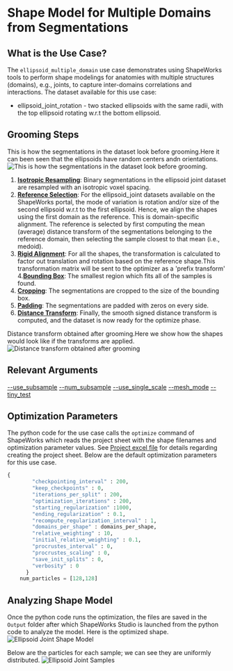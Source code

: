 # Shape Model for Multiple Domains from Segmentations

## What is the Use Case?

The `ellipsoid_multiple_domain` use case demonstrates using ShapeWorks tools to perform shape modelings for anatomies with multiple structures (domains), e.g., joints, to capture inter-domains correlations and interactions.
The dataset available for this use case:

* ellipsoid_joint_rotation - two stacked ellipsoids with the same radii, with the top ellipsoid rotating w.r.t the bottom ellipsoid. 

## Grooming Steps
This is how the segmentations in the dataset look before grooming.Here it can been seen that the ellipsoids have random centers andn orientations.![This is how the segmentations in the dataset look before grooming.](https://sci.utah.edu/~shapeworks/doc-resources/pngs/ellipsoid_multi_pre_groom.png)

1. [**Isotropic Resampling**](../../workflow/groom.md#resampling-images-and-segmentations): Binary segmentations in the ellipsoid joint dataset are resampled with an isotropic voxel spacing.
2. [**Reference Selection**](../../workflow/groom.md#aligning-segmentations): 
For the ellipsoid_joint datasets available on the ShapeWorks portal, the mode of variation is rotation and/or size of the second ellipsoid w.r.t to the first ellipsoid. Hence, we align the shapes using the first domain as the reference. This is domain-specific alignment. 
The reference is selected by first computing the mean (average) distance transform of the segmentations belonging to the reference domain, then selecting the sample closest to that mean (i.e., medoid).
3. [**Rigid Alignment**](../../workflow/groom.md#aligning-segmentations): For all the shapes, the transformation is calculated to factor out translation and rotation based on the reference shape.This transformation matrix will be sent to the optimizer as a 'prefix transform'
4.[**Bounding Box**](../../workflow/groom.md#cropping-and-padding-segmentations):  The smallest region which fits all of the samples is found.
5. [**Cropping**](../../workflow/groom.md#cropping-and-padding-segmentations): The segmentations are cropped to the size of the bounding box.
6. [**Padding**](../../workflow/groom.md#cropping-and-padding-segmentations): The segmentations are padded with zeros on every side.
7. [**Distance Transform**](../../workflow/groom.md#converting-segmentations-to-smooth-signed-distance-transforms): Finally, the smooth signed distance transform is computed, and the dataset is now ready for the optimize phase.

Distance transform obtained after grooming.Here we show how the shapes would look like if the transforms are applied.![Distance transform obtained after grooming](https://sci.utah.edu/~shapeworks/doc-resources/pngs/ellipsoid_multi_post_groom.png)

## Relevant Arguments

[--use_subsample](../use-cases.md#-use_subsample)
[--num_subsample](../use-cases.md#-use_subsample)
[--use_single_scale](../use-cases.md#-use_single_scale)
[--mesh_mode](../use-cases.md#-mesh_mode)
[--tiny_test](../use-cases.md#-tiny_test)

## Optimization Parameters
The python code for the use case calls the `optimize` command of ShapeWorks which reads the project sheet with the shape filenames and optimization parameter values. See [Project excel file](../../workflow/parameters.md#project-excel-file) for details regarding creating the project sheet.
Below are the default optimization parameters for this use case.

```python
{
        "checkpointing_interval" : 200,
        "keep_checkpoints" : 0,
        "iterations_per_split" : 200,
        "optimization_iterations" : 200,
        "starting_regularization" :1000,
        "ending_regularization" : 0.1,
        "recompute_regularization_interval" : 1,
        "domains_per_shape" : domains_per_shape,
        "relative_weighting" : 10, 
        "initial_relative_weighting" : 0.1,
        "procrustes_interval" : 0,
        "procrustes_scaling" : 0,
        "save_init_splits" : 0,
        "verbosity" : 0
      }
    num_particles = [128,128]

```

## Analyzing Shape Model
Once the python code runs the optimization, the files are saved in the `Output` folder after which ShapeWorks Studio is launched from the python code to analyze the model. 
Here is the optimized shape.
![Ellipsoid Joint Shape Model](https://sci.utah.edu/~shapeworks/doc-resources/gifs/multiple_domain_segs_model.gif)

Below are the particles for each sample; we can see they are uniformly distributed.
![Ellipsoid Joint Samples](https://sci.utah.edu/~shapeworks/doc-resources/pngs/multi_domain_samples.png)